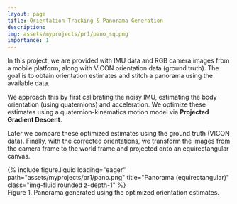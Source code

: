 ```yaml
---
layout: page
title: Orientation Tracking & Panorama Generation
description:
img: assets/myprojects/pr1/pano_sq.png
importance: 1
---
```


In this project, we are provided with IMU data and RGB camera images from a mobile platform, along with VICON orientation data (ground truth). The goal is to obtain orientation estimates and stitch a panorama using the available data. 

We approach this by first calibrating the noisy IMU, estimating the body orientation (using quaternions) and acceleration. We optimize these estimates using a quaternion-kinematics motion model via **Projected Gradient Descent**. 

Later we compare these optimized estimates using the ground truth (VICON data). Finally, with the corrected orientations, we transform the images from the camera frame to the world frame and projected onto an equirectangular canvas.


<div class="row justify-content-sm-center">
  <div class="col-sm-11 mt-3 mt-md-0">
    {% include figure.liquid loading="eager" path="assets/myprojects/pr1/pano.png" title="Panorama (equirectangular)" class="img-fluid rounded z-depth-1" %}
  </div>
</div>
<div class="caption">
  Figure 1. Panorama generated using the optimized orientation estimates.
</div>
